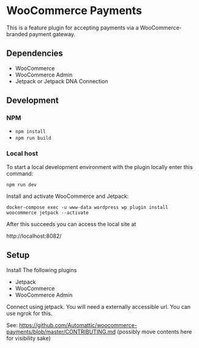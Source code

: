 # WooCommerce Payments

This is a feature plugin for accepting payments via a WooCommerce-branded payment gateway.

## Dependencies

- WooCommerce
- WooCommerce Admin
- Jetpack or Jetpack DNA Connection

## Development

### NPM

- `npm install`
- `npm run build`

### Local host

To start a local development environment with the plugin locally enter this command:

`npm run dev`

Install and activate WooCommerce and Jetpack:

```
docker-compose exec -u www-data wordpress wp plugin install woocommerce jetpack --activate
```

After this succeeds you can access the local site at

http://localhost:8082/

## Setup
Install The following plugins
- Jetpack
- WooCommerce
- WooCommerce Admin

Connect using jetpack. You will need a externally accessible url. You can use ngrok for this.

See: https://github.com/Automattic/woocommerce-payments/blob/master/CONTRIBUTING.md (possibly move contents here for visibility sake)
